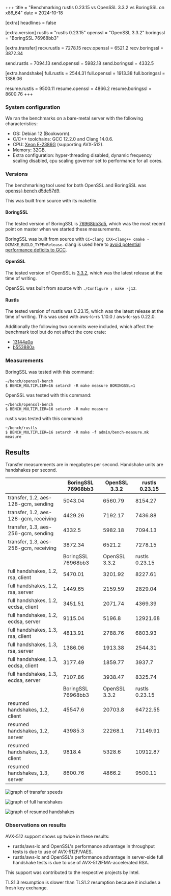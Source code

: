 +++
title = "Benchmarking rustls 0.23.15 vs OpenSSL 3.3.2 vs BoringSSL on x86_64"
date = 2024-10-18

[extra]
headlines = false

[extra.version]
rustls = "rustls 0.23.15"
openssl = "OpenSSL 3.3.2"
boringssl = "BoringSSL 76968bb3"

[extra.transfer]
recv.rustls = 7278.15
recv.openssl = 6521.2
recv.boringssl = 3872.34

send.rustls = 7094.13
send.openssl = 5982.18
send.boringssl = 4332.5

[extra.handshake]
full.rustls = 2544.31
full.openssl = 1913.38
full.boringssl = 1386.06

resume.rustls = 9500.11
resume.openssl = 4866.2
resume.boringssl = 8600.76
+++

### System configuration

We ran the benchmarks on a bare-metal server with the following characteristics:

- OS: Debian 12 (Bookworm).
- C/C++ toolchains: GCC 12.2.0 and Clang 14.0.6.
- CPU: [Xeon E-2386G](https://www.intel.com/content/www/us/en/products/sku/214806/intel-xeon-e2386g-processor-12m-cache-3-50-ghz/specifications.html) (supporting AVX-512).
- Memory: 32GB.
- Extra configuration: hyper-threading disabled, dynamic frequency scaling disabled, cpu scaling
  governor set to performance for all cores.

### Versions
The benchmarking tool used for both OpenSSL and BoringSSL was [openssl-bench d5de57d9](https://github.com/ctz/openssl-bench/tree/d5de57d92d483169cabf8ec22c351fe3819ba656).

This was built from source with its makefile.

#### BoringSSL
The tested version of BoringSSL is [76968bb3d5](https://github.com/google/boringssl/tree/76968bb3d5), which was the most recent point on master
when we started these measurements.

BoringSSL was built from source with `CC=clang CXX=clang++ cmake -DCMAKE_BUILD_TYPE=Release`.
clang is used here to [avoid potential performance deficits to GCC](https://issues.chromium.org/issues/42290529).

#### OpenSSL
The tested version of OpenSSL is [3.3.2](https://github.com/openssl/openssl/tree/openssl-3.3.2), which was the latest release at the time of writing.

OpenSSL was built from source with `./Configure ; make -j12`.

#### Rustls
The tested version of rustls was 0.23.15, which was the latest release at the time of writing.
This was used with aws-lc-rs 1.10.0 / aws-lc-sys 0.22.0.

Additionally the following two commits were included, which affect the benchmark tool but do not affect the core crate:

- [13144a0a](https://github.com/rustls/rustls/commit/13144a0aa391bbec55aa92ee020e88c2bb8c3ea8)
- [b553880a](https://github.com/rustls/rustls/commit/b553880a5f5caf58bbd2c43e4031e8c55d6da486)

### Measurements

BoringSSL was tested with this command:

```shell
~/bench/openssl-bench
$ BENCH_MULTIPLIER=16 setarch -R make measure BORINGSSL=1
```

OpenSSL was tested with this command:

```shell
~/bench/openssl-bench
$ BENCH_MULTIPLIER=16 setarch -R make measure
```

rustls was tested with this command:

```shell
~/bench/rustls
$ BENCH_MULTIPLIER=16 setarch -R make -f admin/bench-measure.mk measure
```

## Results

Transfer measurements are in megabytes per second.
Handshake units are handshakes per second.

|  | BoringSSL 76968bb3 | OpenSSL 3.3.2 | rustls 0.23.15 |
| -- | -- | -- | -- |
transfer, 1.2, aes-128-gcm, sending | 5043.04 | 6560.79 | 8154.27
transfer, 1.2, aes-128-gcm, receiving | 4429.26 | 7192.17 | 7436.88
transfer, 1.3, aes-256-gcm, sending | 4332.5 | 5982.18 | 7094.13
transfer, 1.3, aes-256-gcm, receiving | 3872.34 | 6521.2 | 7278.15
|  | BoringSSL 76968bb3 | OpenSSL 3.3.2 | rustls 0.23.15 |
full handshakes, 1.2, rsa, client | 5470.01 | 3201.92 | 8227.61
full handshakes, 1.2, rsa, server | 1449.65 | 2159.59 | 2829.04
full handshakes, 1.2, ecdsa, client | 3451.51 | 2071.74 | 4369.39
full handshakes, 1.2, ecdsa, server | 9115.04 | 5196.8 | 12921.68
full handshakes, 1.3, rsa, client | 4813.91 | 2788.76 | 6803.93
full handshakes, 1.3, rsa, server | 1386.06 | 1913.38 | 2544.31
full handshakes, 1.3, ecdsa, client | 3177.49 | 1859.77 | 3937.7
full handshakes, 1.3, ecdsa, server | 7107.86 | 3938.47 | 8325.74
|  | BoringSSL 76968bb3 | OpenSSL 3.3.2 | rustls 0.23.15 |
resumed handshakes, 1.2, client | 45547.6 | 20703.8 | 64722.55
resumed handshakes, 1.2, server | 43985.3 | 22268.1 | 71149.91
resumed handshakes, 1.3, client | 9818.4 | 5328.6 | 10912.87
resumed handshakes, 1.3, server | 8600.76 | 4866.2 | 9500.11

![graph of transfer speeds](/2024-10-18-transfer.png)

![graph of full handshakes](/2024-10-18-full-handshake.png)

![graph of resumed handshakes](/2024-10-18-resumed-handshake.png)


### Observations on results

AVX-512 support shows up twice in these results:

- rustls/aws-lc and OpenSSL's performance advantage in throughput tests is due to use of AVX-512F/VAES.
- rustls/aws-lc and OpenSSL's performance advantage in server-side full handshake tests is due to use of AVX-512IFMA-accelerated RSA.

This support was contributed to the respective projects by Intel.

TLS1.3 resumption is slower than TLS1.2 resumption because it includes a fresh key exchange.
